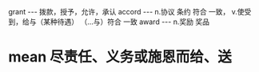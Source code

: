 grant  --- 拨款，授予，允许，承认
accord --- n.协议 条约 符合 一致， v.使受到，给与（某种待遇） （...与）符合 一致
award --- n.奖励 奖品

# mean 尽责任、义务或施恩而给、送